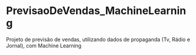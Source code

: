 # PrevisaoDeVendas_MachineLearning
Projeto de previsão de vendas, utilizando dados de propaganda (Tv, Rádio e Jornal), com Machine Learning
